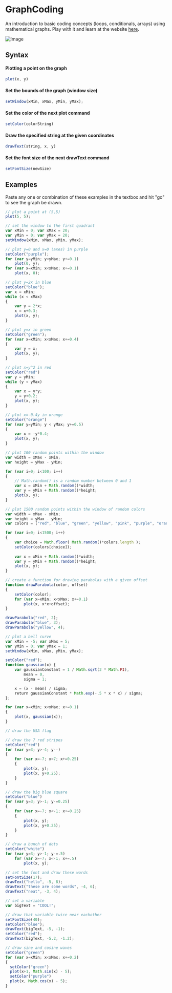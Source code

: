 # GraphCoding
An introduction to basic coding concepts (loops, conditionals, arrays) using mathematical graphs. Play with it and learn at the website [here](http://vgmoose.github.io/GraphCoding).

![Image](http://i.imgur.com/0mhmsLJ.png)

## Syntax
#### Plotting a point on the graph
```JavaScript
plot(x, y)
```

#### Set the bounds of the graph (window size)
```JavaScript
setWindow(xMin, xMax, yMin, yMax);
```

#### Set the color of the next plot command
```JavaScript
setColor(colorString)
```

#### Draw the specified string at the given coordinates
```JavaScript
drawText(string, x, y)
```

#### Set the font size of the next drawText command
```JavaScript
setFontSize(newSize)
```


## Examples
Paste any one or combination of these examples in the textbox and hit "go" to see the graph be drawn.

```JavaScript
// plot a point at (5,5)
plot(5, 5);
```

```JavaScript
// set the window to the first quadrant
var xMin = 0; var xMax = 20;
var yMin = 0; var yMax = 20;
setWindow(xMin, xMax, yMin, yMax);
```

```JavaScript
// plot y=0 and x=0 (axes) in purple
setColor("purple");
for (var y=yMin; y<yMax; y+=0.1)
    plot(0, y);
for (var x=xMin; x<xMax; x+=0.1)
    plot(x, 0);
```

```JavaScript
// plot y=2x in blue 
setColor("blue");
var x = xMin;
while (x < xMax)
{
    var y = 2*x;
    x = x+0.3;
    plot(x, y);
}
```

```JavaScript
// plot y=x in green
setColor("green");
for (var x=xMin; x<xMax; x+=0.4)
{
    var y = x;
    plot(x, y);
}
```

```JavaScript
// plot x=y^2 in red
setColor("red")
var y = yMin;
while (y < yMax)
{
    var x = y*y;
    y = y+0.2;
    plot(x, y);
}
```

```JavaScript
// plot x=-0.4y in orange
setColor("orange")
for (var y=yMin; y < yMax; y+=0.5)
{
    var x = -y*0.4;
    plot(x, y);
}
```
```JavaScript
// plot 100 random points within the window
var width = xMax - xMin;
var height = yMax - yMin;

for (var i=0; i<100; i++)
{
    // Math.random() is a random number between 0 and 1
	var x = xMin + Math.random()*width;    
	var y = yMin + Math.random()*height;
	plot(x, y);
}
```


```JavaScript
// plot 1500 random points within the window of random colors
var width = xMax - xMin;
var height = yMax - yMin;
var colors = ["red", "blue", "green", "yellow", "pink", "purple", "orange", "#c2c2c2"];

for (var i=0; i<1500; i++)
{
	var choice = Math.floor( Math.random()*colors.length );
	setColor(colors[choice]);
	
	var x = xMin + Math.random()*width;    
	var y = yMin + Math.random()*height;
	plot(x, y);
}
```

```JavaScript
// create a function for drawing parabolas with a given offset
function drawParabola(color, offset)
{
    setColor(color);
    for (var x=xMin; x<xMax; x+=0.1)
        plot(x, x*x+offset);
}

drawParabola("red", 2);
drawParabola("blue", 3);
drawParabola("yellow", 4);
```

```JavaScript
// plot a bell curve
var xMin = -5; var xMax = 5;
var yMin = 0; var yMax = 1;
setWindow(xMin, xMax, yMin, yMax);

setColor("red");
function gaussian(x) {
	var gaussianConstant = 1 / Math.sqrt(2 * Math.PI),
		mean = 0,
    	sigma = 1;

    x = (x - mean) / sigma;
    return gaussianConstant * Math.exp(-.5 * x * x) / sigma;
};

for (var x=xMin; x<xMax; x+=0.1)
{
    plot(x, gaussian(x));
}
```

```JavaScript
// draw the USA flag

// draw the 7 red stripes
setColor("red")
for (var y=3; y>-4; y--)
{
    for (var x=-7; x<7; x+=0.25)
    {
        plot(x, y);
        plot(x, y+0.25);
    }
}

// draw the big blue square
setColor("blue")
for (var y=3; y>-1; y-=0.25)
{
    for (var x=-7; x<-1; x+=0.25)
    {
        plot(x, y);
        plot(x, y+0.25);
    }
}

// draw a bunch of dots
setColor("white")
for (var y=3; y>-1; y-=.5)
    for (var x=-7; x<-1; x+=.5)
        plot(x, y);
```

```JavaScript
// set the font and draw these words
setFontSize(17);
drawText("hello", -5, 8);
drawText("these are some words", -4, 6);
drawText("neat", -3, 4);

// set a variable
var bigText = "COOL!";

// draw that variable twice near eachother
setFontSize(40);
setColor("blue");
drawText(bigText, -5, -1);
setColor("red");
drawText(bigText, -5.2, -1.2);

// draw sine and cosine waves
setColor("green")
for (var x=xMin; x<xMax; x+=0.2)
{
  setColor("green")
  plot(x+1, Math.sin(x) - 5);
  setColor("purple")
  plot(x, Math.cos(x) - 5);
}
```
